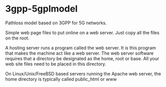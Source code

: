 # 3gpp-5gplmodel
Pathloss model based on 3GPP for 5G networks.

Simple web page files to put online on a web server. Just copy all the files on the root.

A hosting server runs a program called the web server. It is this program that makes the machine act like a web server. The web server software requires that a directory be designated as the home, root or base. All your web site files need to be placed in this directory.

On Linux/Unix/FreeBSD based servers running the Apache web server, the home directory is typically called public_html or www
